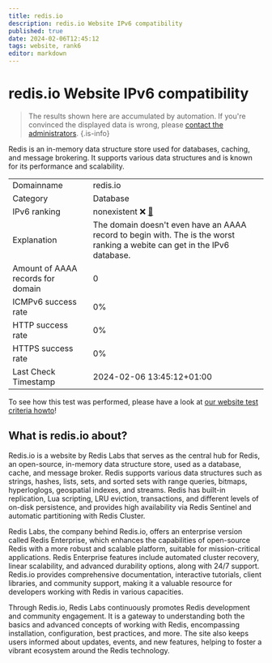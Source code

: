 ```yaml
---
title: redis.io
description: redis.io Website IPv6 compatibility
published: true
date: 2024-02-06T12:45:12
tags: website, rank6
editor: markdown
---
```


# redis.io Website IPv6 compatibility

> The results shown here are accumulated by automation. If you're convinced the displayed data is wrong, please [contact the administrators](/howto/chat). 
{.is-info}

Redis is an in-memory data structure store used for databases, caching, and message brokering. It supports various data structures and is known for its performance and scalability.


|   |   |
| - | - |
| Domainname | redis.io
| Category | Database |
| IPv6 ranking | nonexistent :x: [🔗](/howto/ranking) |
| Explanation | The domain doesn't even have an AAAA record to begin with. The is the worst ranking a webite can get in the IPv6 database. |
| Amount of AAAA records for domain | 0 |
| ICMPv6 success rate | 0%|
| HTTP success rate | 0% |
| HTTPS success rate | 0% |
| Last Check Timestamp | 2024-02-06 13:45:12+01:00 |

To see how this test was performed, please have a look at [our website test criteria howto](/howto/testcriteria/website)!


## What is redis.io about?
Redis.io is a website by Redis Labs that serves as the central hub for Redis, an open-source, in-memory data structure store, used as a database, cache, and message broker. Redis supports various data structures such as strings, hashes, lists, sets, and sorted sets with range queries, bitmaps, hyperloglogs, geospatial indexes, and streams. Redis has built-in replication, Lua scripting, LRU eviction, transactions, and different levels of on-disk persistence, and provides high availability via Redis Sentinel and automatic partitioning with Redis Cluster.

Redis Labs, the company behind Redis.io, offers an enterprise version called Redis Enterprise, which enhances the capabilities of open-source Redis with a more robust and scalable platform, suitable for mission-critical applications. Redis Enterprise features include automated cluster recovery, linear scalability, and advanced durability options, along with 24/7 support. Redis.io provides comprehensive documentation, interactive tutorials, client libraries, and community support, making it a valuable resource for developers working with Redis in various capacities.

Through Redis.io, Redis Labs continuously promotes Redis development and community engagement. It is a gateway to understanding both the basics and advanced concepts of working with Redis, encompassing installation, configuration, best practices, and more. The site also keeps users informed about updates, events, and new features, helping to foster a vibrant ecosystem around the Redis technology.



